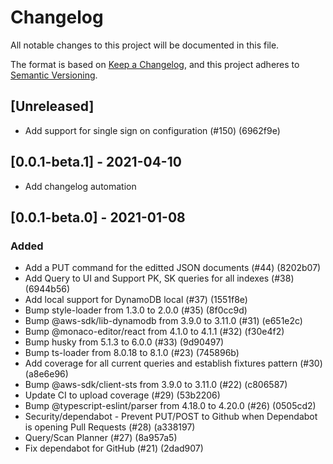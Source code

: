 # Changelog

All notable changes to this project will be documented in this file.

The format is based on [Keep a Changelog](https://keepachangelog.com/en/1.0.0/),
and this project adheres to [Semantic Versioning](https://semver.org/spec/v2.0.0.html).

## [Unreleased]

* Add support for single sign on configuration (#150) (6962f9e)

## [0.0.1-beta.1] - 2021-04-10

* Add changelog automation

## [0.0.1-beta.0] - 2021-01-08

### Added

* Add a PUT command for the editted JSON documents (#44) (8202b07)
* Add Query to UI and Support PK, SK queries for all indexes (#38) (6944b56)
* Add local support for DynamoDB local (#37) (1551f8e)
* Bump style-loader from 1.3.0 to 2.0.0 (#35) (8f0cc9d)
* Bump @aws-sdk/lib-dynamodb from 3.9.0 to 3.11.0 (#31) (e651e2c)
* Bump @monaco-editor/react from 4.1.0 to 4.1.1 (#32) (f30e4f2)
* Bump husky from 5.1.3 to 6.0.0 (#33) (9d90497)
* Bump ts-loader from 8.0.18 to 8.1.0 (#23) (745896b)
* Add coverage for all current queries and establish fixtures pattern (#30) (a8e6e96)
* Bump @aws-sdk/client-sts from 3.9.0 to 3.11.0 (#22) (c806587)
* Update CI to upload coverage (#29) (53b2206)
* Bump @typescript-eslint/parser from 4.18.0 to 4.20.0 (#26) (0505cd2)
* Security/dependabot - Prevent PUT/POST to Github when Dependabot is opening Pull Requests (#28) (a338197)
* Query/Scan Planner (#27) (8a957a5)
* Fix dependabot for GitHub (#21) (2dad907)

